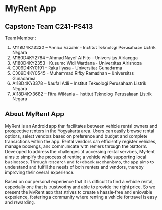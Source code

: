 # MyRent App

## Capstone Team C241-PS413
Team Member        :
1. M118D4KX3220 – Annisa Azzahir – Institut Teknologi Perusahaan Listrik Negara
2. M180D4KY2784 – Ahmad Nayef Al Fito – Universitas Airlangga
3. M180D4KY2353 - Kusumo Widi Wardana - Universitas Airlangga
4. C009D4KY0191 – Raka Ilyasa – Universitas Gunadarma
5. C009D4KY0545 - Muhammad Rifky Ramadhan – Universitas Gunadarma
6. A118D4KY3378 – Naufal Adli  – Institut Teknologi Perusahaan Listrik Negara
7. A118D4KX3682 – Fitra Wildania – Institut Teknologi Perusahaan Listrik Negara

## About MyRent App
MyRent is an Android app that facilitates between vehicle rental owners and prospective renters in the Yogyakarta area. Users can easily browse rental options, select vendors based on preference and budget and complete transactions within the app. Rental vendors can efficiently register vehicles, manage bookings, and communicate with renters through the platform. Developed to address the challenges of accessing rental services, MyRent aims to simplify the process of renting a vehicle while supporting local businesses. Through research and feedback mechanisms, the app aims to understand and fulfill the needs of both renters and vendors, thereby improving their overall experience. 

Based on our personal experience that it is difficult to find a vehicle rental, especially one that is trustworthy and able to provide the right price. So we present the MyRent app that strives to create a hassle-free and enjoyable experience, fostering a community where renting a vehicle for travel is easy and rewarding.

